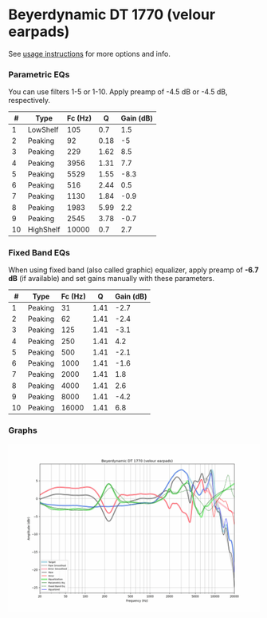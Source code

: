 # Beyerdynamic DT 1770 (velour earpads)
See [usage instructions](https://github.com/jaakkopasanen/AutoEq#usage) for more options and info.

### Parametric EQs
You can use filters 1-5 or 1-10. Apply preamp of -4.5 dB or -4.5 dB, respectively.

|   # | Type      |   Fc (Hz) |    Q |   Gain (dB) |
|-----|-----------|-----------|------|-------------|
|   1 | LowShelf  |       105 | 0.7  |         1.5 |
|   2 | Peaking   |        92 | 0.18 |        -5   |
|   3 | Peaking   |       229 | 1.62 |         8.5 |
|   4 | Peaking   |      3956 | 1.31 |         7.7 |
|   5 | Peaking   |      5529 | 1.55 |        -8.3 |
|   6 | Peaking   |       516 | 2.44 |         0.5 |
|   7 | Peaking   |      1130 | 1.84 |        -0.9 |
|   8 | Peaking   |      1983 | 5.99 |         2.2 |
|   9 | Peaking   |      2545 | 3.78 |        -0.7 |
|  10 | HighShelf |     10000 | 0.7  |         2.7 |

### Fixed Band EQs
When using fixed band (also called graphic) equalizer, apply preamp of **-6.7 dB** (if available) and set gains manually with these parameters.

|   # | Type    |   Fc (Hz) |    Q |   Gain (dB) |
|-----|---------|-----------|------|-------------|
|   1 | Peaking |        31 | 1.41 |        -2.7 |
|   2 | Peaking |        62 | 1.41 |        -2.4 |
|   3 | Peaking |       125 | 1.41 |        -3.1 |
|   4 | Peaking |       250 | 1.41 |         4.2 |
|   5 | Peaking |       500 | 1.41 |        -2.1 |
|   6 | Peaking |      1000 | 1.41 |        -1.6 |
|   7 | Peaking |      2000 | 1.41 |         1.8 |
|   8 | Peaking |      4000 | 1.41 |         2.6 |
|   9 | Peaking |      8000 | 1.41 |        -4.2 |
|  10 | Peaking |     16000 | 1.41 |         6.8 |

### Graphs
![](./Beyerdynamic%20DT%201770%20(velour%20earpads).png)

